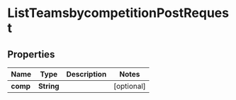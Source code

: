 

# ListTeamsbycompetitionPostRequest


## Properties

| Name | Type | Description | Notes |
|------------ | ------------- | ------------- | -------------|
|**comp** | **String** |  |  [optional] |



